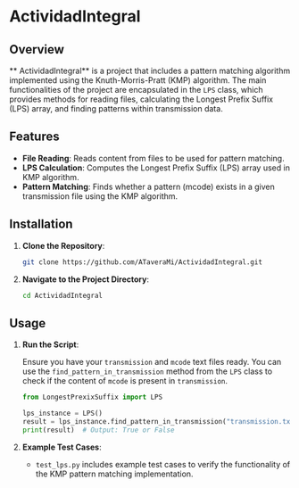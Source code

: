# ActividadIntegral

## Overview

** ActividadIntegral** is a project that includes a pattern matching algorithm implemented using the Knuth-Morris-Pratt (KMP) algorithm. The main functionalities of the project are encapsulated in the `LPS` class, which provides methods for reading files, calculating the Longest Prefix Suffix (LPS) array, and finding patterns within transmission data.

## Features

- **File Reading**: Reads content from files to be used for pattern matching.
- **LPS Calculation**: Computes the Longest Prefix Suffix (LPS) array used in KMP algorithm.
- **Pattern Matching**: Finds whether a pattern (mcode) exists in a given transmission file using the KMP algorithm.

## Installation

1. **Clone the Repository**:

   ```bash
   git clone https://github.com/ATaveraMi/ActividadIntegral.git
   ```

2. **Navigate to the Project Directory**:

   ```bash
   cd ActividadIntegral
   ```

## Usage

1. **Run the Script**:

   Ensure you have your `transmission` and `mcode` text files ready. You can use the `find_pattern_in_transmission` method from the `LPS` class to check if the content of `mcode` is present in `transmission`.

   ```python
   from LongestPrexixSuffix import LPS

   lps_instance = LPS()
   result = lps_instance.find_pattern_in_transmission("transmission.txt", "mcode.txt")
   print(result)  # Output: True or False
   ```

2. **Example Test Cases**:

   - `test_lps.py` includes example test cases to verify the functionality of the KMP pattern matching implementation.
